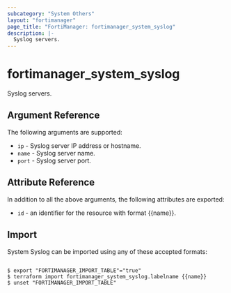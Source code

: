 ```yaml
---
subcategory: "System Others"
layout: "fortimanager"
page_title: "FortiManager: fortimanager_system_syslog"
description: |-
  Syslog servers.
---
```


# fortimanager_system_syslog
Syslog servers.

## Argument Reference


The following arguments are supported:


* `ip` - Syslog server IP address or hostname.
* `name` - Syslog server name.
* `port` - Syslog server port.


## Attribute Reference

In addition to all the above arguments, the following attributes are exported:
* `id` - an identifier for the resource with format {{name}}.

## Import

System Syslog can be imported using any of these accepted formats:
```

$ export "FORTIMANAGER_IMPORT_TABLE"="true"
$ terraform import fortimanager_system_syslog.labelname {{name}}
$ unset "FORTIMANAGER_IMPORT_TABLE"
```

